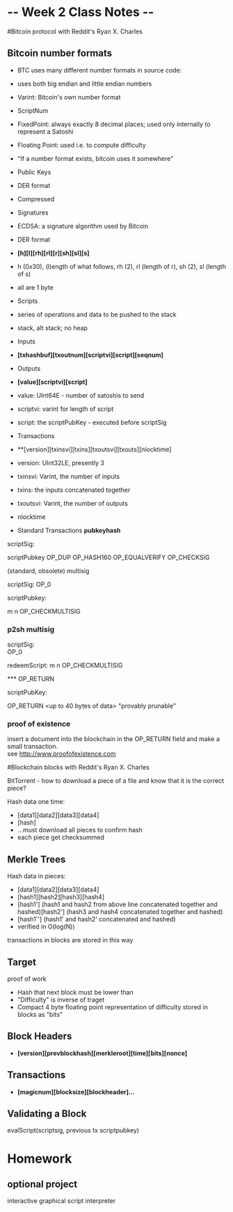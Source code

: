 # -- Week 2 Class Notes --

#Bitcoin protocol with Reddit's Ryan X. Charles

## Bitcoin number formats
* BTC uses many different number formats in source code:
 * uses both big endian and little endian numbers
 * Varint: Bitcoin's own number format
 * ScriptNum
 * FixedPoint: always exactly 8 decimal places; used only internally to represent a Satoshi
 * Floating Point: used i.e. to compute difficulty
 * "If a number format exists, bitcoin uses it somewhere"
 
* Public Keys
 * DER format
 * Compressed
 
* Signatures
 * ECDSA: a signature algorithm used by Bitcoin
 * DER format
 * **[h][l][rh][rl][r][sh][sl][s]**
 * h (0x30), (l)ength of what follows, rh (2), rl (length of r), sh (2), sl (length of s)
  * all are 1 byte
  
* Scripts
 * series of operations and data to be pushed to the stack
 * stack, alt stack; no heap
 
* Inputs
 * **[txhashbuf][txoutnum][scriptvi][script][seqnum]**
 
* Outputs
 * **[value][scriptvi][script]**
 * value: UInt64E - number of satoshis to send
 * scriptvi: varint for length of script
 * script: the scriptPubKey - executed before scriptSig
 
* Transactions
 * **[version][txinsvi][txins][txoutsvi][txouts][nlocktime]
 * version: UInt32LE, presently 3
 * txinsvi: Varint, the number of inputs
 * txins: the inputs concatenated together
 * txoutsvi: Varint, the number of outputs
 * nlocktime
 
* Standard Transactions
**pubkeyhash**

scriptSig:
<sig><pubkey>

scriptPubkey
OP_DUP OP_HASH160 <pubkeyhash> OP_EQUALVERIFY OP_CHECKSIG

(standard, obsolete) multisig

scriptSig:
OP_0 <sig> <sig>

scriptPubkey:

m <pubkey> <pubkey> <pubkey> n OP_CHECKMULTISIG

### p2sh multisig
scriptSig:  
OP_0 <sig> <sig> <redeemScript>

redeemScript:
m <pubkey> <pubkey> <pubkey> n OP_CHECKMULTISIG


*** OP_RETURN

scriptPubKey:

OP_RETURN <up to 40 bytes of data>
"provably prunable"

### proof of existence
insert a document into the blockchain in the OP_RETURN field and make a small transaction.  
see http://www.proofofexistence.com



#Blockchain blocks with Reddit's Ryan X. Charles

BitTorrent - how to download a piece of a file and know that it is the correct piece?

Hash data one time:
* [data1][data2][data3][data4]
* [hash]
* ...must download all pieces to confirm hash
* each piece get checksummed

## Merkle Trees

Hash data in pieces:
* [data1][data2][data3][data4]
* [hash1][hash2][hash3][hash4]
* [hash1'] (hash1 and hash2 from above line concatenated together and hashed)[hash2'] (hash3 and hash4 concatenated together and hashed)
* [hash1''] (hash1' and hash2' concatenated and hashed)
* verified in O(log(N))

transactions in blocks are stored in this way

## Target

proof of work

* Hash that next block must be lower than
* "Difficulty" is inverse of traget
* Compact 4 byte floating point representation of difficulty stored in blocks as "bits"

## Block Headers
* **[version][prevblockhash][merkleroot][time][bits][nonce]**

## Transactions 
* **[magicnum][blocksize][blockheader]...**

## Validating a Block

evalScript(scriptsig, previous tx scriptpubkey)

# Homework

## optional project
interactive graphical script interpreter


